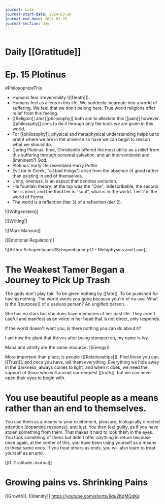 ```yaml
---
journal: Life
journal-start-date: 2024-03-20
journal-end-date: 2024-03-20
journal-section: day
---
```

```calendar-nav
```

# Daily [[Gratitude]]

# Ep. 15 Plotinus
#PhilosophizeThis 
- Humans fear irreversibility ([[Death]]).
- Humans feel as aliens in this life. We suddenly incarnate into a world of suffering. We feel that we don't belong here. True world religions offer relief from this feeling. 
- [[Religion]] and [[philosophy]] both aim to alleviate this [[pain]] however [[philosophy]] aims to do it through only the tools we are given in this world.
- For [[philosophy]], physical and metaphysical understanding helps us to orient where we are in the universe so have we can begin to reason what we should do.
- During Plotinus' time, Christianity offered the most utility as a relief from this suffering through personal salvation, and an interventionist and (imminent?) God. 
- Plotinus' early life resembled Harry Potter.
- Evil (or in Greek, "all bad things") arise from the absence of good rather than existing in and of themselves.
- Unity, oneness, is an aspect that denotes evolution.
- His fountain theory: at the top was the "One", indescribable, the second tier is mind, and the third tier is "soul", what is in the world. Tier 2 is the world of Forms. 
- The world is a reflection (tier 3) of a reflection (tier 2).

![[Wittgenstein]]

![[Writing]]

![[Mark Manson]]

[[Emotional Regulation]]

![[Arthur Schopenhauer#Schopenhauer pt.1 - Metaphysics and Love]]
# The Weakest Tamer Began a Journey to Pick Up Trash
The gods don't play fair. To be given nothing by [[fate]]. To be punished for having nothing. The world wants you gone because you're of no use. What is the [[purpose]] of a useless person? An ungifted person. 

She has no stars but she does have memories of her past life. They aren't useful and manifest as an voice in her head that is not direct, only responds.

If the world doesn't want you, is there nothing you can do about it?

I am now the plant that thrives after being stomped on, my name is Ivy. 

Mana and vitality are the same resource. [[Energy]]

More important than place, is people ([[Relationships]]). Find those you can [[Trust]], and once you have, tell them everything. Everything we hide away in the darkness, always comes to light, and when it does, we need the support of those who will accept our deepest [[truth]], but we can never open their eyes to begin with.
# You use beautiful people as a means rather than an end to themselves.
You use them as a means to your excitement, pleasure, biologically directed attention (dopamine response), and lust. You then feel guilty, as if you have stolen something from them. That makes it hard to look them in the eyes. You took something of theirs but didn't offer anything in return because once again, at the center of this, you have been using yourself as a means to these same ends. If you treat others as ends, you will also learn to treat yourself as an end. 

[[0. Gratitude Journal]]

# Growing pains vs. Shrinking Pains
[[Growth]], [[Identity]]
https://youtube.com/shorts/8du2KqMQgKs





